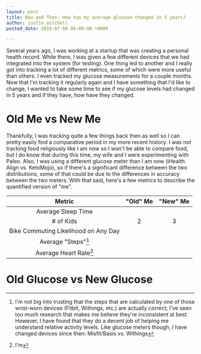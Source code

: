 ```yaml
---
layout: post
title: Now and Then: How has my average glucose changed in 5 years?
author: justin_mitchell
posted_date: 2019-07-08 06:00:00 +0000

---
```


Several years ago, I was working at a startup that was creating a personal health record. While there, I was given a few different devices that we had integrated into the system (for testing). One thing led to another and I really got into tracking a lot of different metrics, some of which were more useful than others. I even tracked my glucose measurements for a couple months. Now that I'm tracking it regularly again and I have something that I'd like to change, I wanted to take some time to see if my glucose levels had changed in 5 years and if they have, how have they changed. 

# Old Me vs New Me

Thankfully, I was tracking quite a few things back then as well so I can pretty easily find a comparative period in my more recent history. I was not tracking food religiously like I am now so I won't be able to compare food, but I do know that during this time, my wife and I were experimenting with Paleo. Also, I was using a different glucose meter than I am now (iHealth Align vs. KetoMojo), so if there's a significant difference between the two distributions, some of that could be due to the differences in accuracy between the two meters. With that said, here's a few metrics to describe the quantified version of "me".

| Metric | "Old" Me | "New" Me | 
| :---: | :---: | :---: |
| Average Sleep Time | | |
| # of Kids | 2 | 3 |
| Bike Commuting Likelihood on Any Day | | |
| Average "Steps"[^1] |  |  |
| Average Heart Rate[^2] | | | 

# Old Glucose vs New Glucose



[^1]: I'm not big into trusting that the steps that are calculated by one of those wrist-worn devices (Fitbit, Withings, etc.) are actually correct; I've seen too much research that makes me believe they're inconsistent at best. However, I have found that they do a decent job of helping me understand relative activity levels. Like glucose meters though, I have changed devices since then: Misfit/Basis vs. Withings
[^2]: I'm